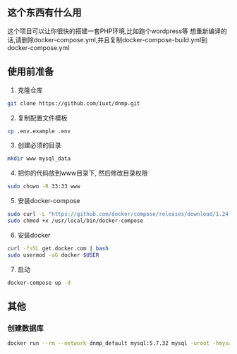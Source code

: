 ## 这个东西有什么用

这个项目可以让你很快的搭建一套PHP环境,比如跑个wordpress等
想重新编译的话,请删除docker-compose.yml,并且复制docker-compose-build.yml到docker-compose.yml

## 使用前准备

1. 克隆仓库
```bash
git clone https://github.com/iuxt/dnmp.git
```
2. 复制配置文件模板
```bash
cp .env.example .env
```

3. 创建必须的目录
```bash
mkdir www mysql_data
```
4. 把你的代码放到www目录下, 然后修改目录权限
```bash
sudo chown -R 33:33 www
```
5. 安装docker-compose
```bash
sudo curl -L "https://github.com/docker/compose/releases/download/1.24.1/docker-compose-$(uname -s)-$(uname -m)" -o /usr/local/bin/docker-compose
sudo chmod +x /usr/local/bin/docker-compose
```

6. 安装docker
```bash
curl -fsSL get.docker.com | bash
sudo usermod -aG docker $USER
```

7. 启动
```bash
docker-compose up -d
```

## 其他
### 创建数据库
```bash
docker run --rm --network dnmp_default mysql:5.7.32 mysql -uroot -hmysql -p123456 -e 'CREATE DATABASE `wordpress` CHARACTER SET 'utf8mb4' COLLATE 'utf8mb4_general_ci';'
```
